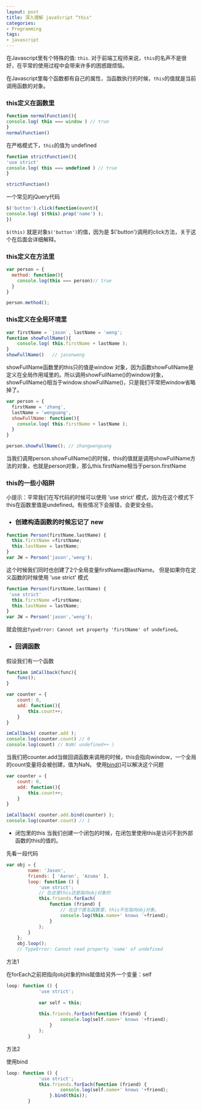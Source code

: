 ```yaml
---
layout: post
title: 深入理解 javaScript “this" 
categories:
- Programming
tags:
- javascript
---
```


在Javascript里有个特殊的值: `this`. 对于前端工程师来说，`this`的名声不是很好，在平常的使用过程中会带来许多的困惑跟烦恼。

在Javascript里每个函数都有自己的属性，当函数执行的时候，`this`的值就是当前调用函数的对象。

###  this定义在函数里


~~~ javascript
function normalFunction(){
console.log( this === window ) // true
}
normalFunction()

~~~

在严格模式下，`this`的值为 undefined

~~~ javascript
function strictFunction(){
'use strict'
console.log( this === undefined ) // true
}

strictFunction()
~~~


一个常见的jQuery代码
~~~ javascript
$('button').click(function(event){
console.log( $(this).prop('name') );
})

~~~
`$(this)` 就是对象`$('button')`的值，因为是 $('button')调用的click方法，关于这个在后面会详细解释。

### this定义在方法里

~~~ javascript
var person = {
  method: function(){
	console.log(this === person)// true
  }
}

person.method();
~~~

### this定义在全局环境里

~~~ javascript
var firstName = `jason`, lastName = 'weng';
function showFullName(){
	console.log( this.firstName + lastName ); 
}
showFullName()   // jasonweng
~~~
showFullName函数里的this只的值是window 对象，因为函数showFullName是定义在全局作用域里的。所以调用showFullName()的window对象，showFullName()相当于window.showFullName()，只是我们平常把window省略掉了。



~~~ javascript
var person = {
  firstName = 'zhang',
  lastName = 'wenguang',
  showFullName: function(){
	console.log( this.firstName + lastName ); 
  }
}

person.showFullName(); // zhangwenguang
~~~
当我们调用person.showFullName()的时候，this的值就是调用showFullName方法的对象，也就是person对象，那么this.firstName相当于person.firstName


### this的一些小陷阱

小提示：平常我们在写代码的时候可以使用 'use strict' 模式，因为在这个模式下 this在函数里值是undefined。有些情况下会报错，会更安全些。

- ### 创建构造函数的时候忘记了 new

~~~ javascript
function Person(firstName,lastName) {
  this.firstName =firstName;
  this.lastName = lastName;
}
var JW = Person('jason','weng');
~~~
这个时候我们同时也创建了2个全局变量firstName跟lastName。
但是如果你在定义函数的时候使用 'use strict' 模式

~~~ javascript
function Person(firstName,lastName) {
 'use strict' 
  this.firstName =firstName;
  this.lastName = lastName;
}
var JW = Person('jason','weng');
~~~

就会抛出`TypeError: Cannot set property 'firstName' of undefined`。

- ### 回调函数

假设我们有一个函数

~~~ javascript
function imCallback(func){
	func();
}

~~~
~~~ javascript
var counter = {
	count: 0,
	add: function(){
		this.count++;
	}
}

imCallback( counter.add );
console.log(counter.count) // 0
console.log(count) // NaN( undefined++ )

~~~

当我们把counter.add当做回调函数来调用的时候，this会指向window，一个全局的count变量将会被创建，值为NaN。
使用[bind()](https://developer.mozilla.org/en-US/docs/Web/JavaScript/Reference/Global_Objects/Function/bind)可以解决这个问题

~~~ javascript
var counter = {
	count: 0,
	add: function(){
		this.count++;
	}
}

imCallback( counter.add.bind(counter) );
console.log(counter.count) // 1

~~~

- 闭包里的this
当我们创建一个闭包的时候，在闭包里使用this是访问不到外部函数的this的值的。

先看一段代码

~~~ javascript
var obj = {
        name: 'Jason',
        friends: [ 'Aaron', 'Azuma' ],
        loop: function () {
            'use strict';
            // 在这里this还是指向obj对象的
            this.friends.forEach(
                function (friend) {
                	// 在这个匿名函数里，this不在指向obj对象。
                    console.log(this.name+' knows '+friend);
                }
            );
        }
    };
    obj.loop();
    // TypeError: Cannot read property 'name' of undefined
~~~

方法1

在forEach之前把指向obj对象的this赋值给另外一个变量：self
~~~ javascript
loop: function () {
            'use strict';
            
            var self = this;
            
            this.friends.forEach(function (friend) {
                    console.log(self.name+' knows '+friend);
                }
            );
        }

~~~

方法2

使用bind
~~~ javascript
loop: function () {
            'use strict';            
            this.friends.forEach(function (friend) {
                    console.log(self.name+' knows '+friend);
                }.bind(this));
        }

~~~











